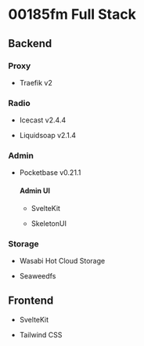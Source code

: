 # 00185fm Full Stack

## Backend

### Proxy

- Traefik v2

### Radio

- Icecast v2.4.4

- Liquidsoap v2.1.4

### Admin

- Pocketbase v0.21.1

  #### Admin UI

  - SvelteKit

  - SkeletonUI

### Storage

- Wasabi Hot Cloud Storage

- Seaweedfs

## Frontend

- SvelteKit

- Tailwind CSS
